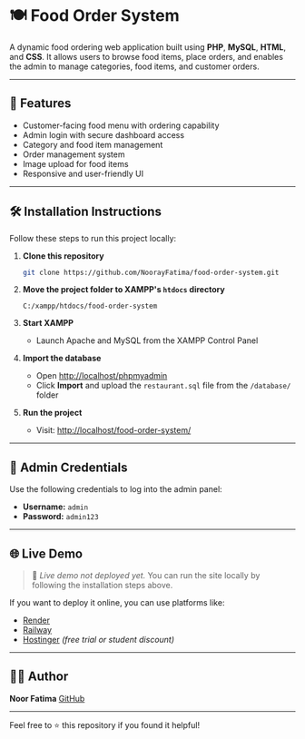 # 🍽️ Food Order System

A dynamic food ordering web application built using **PHP**, **MySQL**, **HTML**, and **CSS**. It allows users to browse food items, place orders, and enables the admin to manage categories, food items, and customer orders.

---

## 🚀 Features

* Customer-facing food menu with ordering capability
* Admin login with secure dashboard access
* Category and food item management
* Order management system
* Image upload for food items
* Responsive and user-friendly UI

---

## 🛠️ Installation Instructions

Follow these steps to run this project locally:

1. **Clone this repository**

   ```bash
   git clone https://github.com/NoorayFatima/food-order-system.git
   ```

2. **Move the project folder to XAMPP's `htdocs` directory**

   ```
   C:/xampp/htdocs/food-order-system
   ```

3. **Start XAMPP**

   * Launch Apache and MySQL from the XAMPP Control Panel

4. **Import the database**

   * Open [http://localhost/phpmyadmin](http://localhost/phpmyadmin)
   * Click **Import** and upload the `restaurant.sql` file from the `/database/` folder

5. **Run the project**

   * Visit: [http://localhost/food-order-system/](http://localhost/food-order-system/)

---

## 🔐 Admin Credentials

Use the following credentials to log into the admin panel:

* **Username:** `admin`
* **Password:** `admin123`

---

## 🌐 Live Demo

> 🚧 *Live demo not deployed yet.* You can run the site locally by following the installation steps above.

If you want to deploy it online, you can use platforms like:

* [Render](https://render.com/)
* [Railway](https://railway.app/)
* [Hostinger](https://www.hostinger.com/) *(free trial or student discount)*

---

## 🙋‍♀️ Author

**Noor Fatima**
[GitHub](https://github.com/NoorayFatima)

---

Feel free to ⭐ this repository if you found it helpful!

